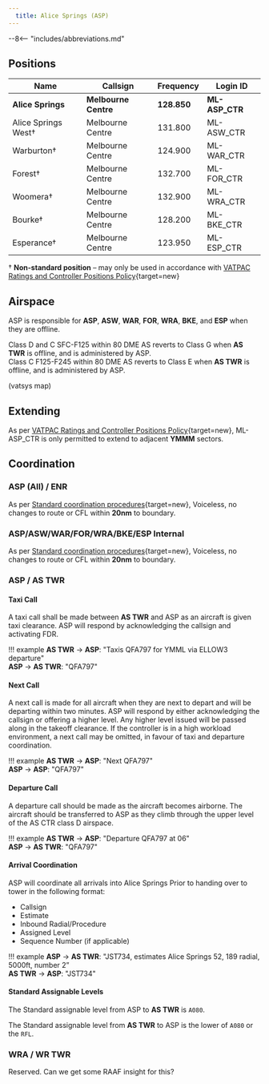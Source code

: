```yaml
---
  title: Alice Springs (ASP)
---
```


--8<-- "includes/abbreviations.md"
## Positions

| Name | Callsign | Frequency | Login ID |
| ---- | -------- | --------- | -------- |
| **Alice Springs** | **Melbourne Centre** | **128.850** | **ML-ASP_CTR** |
| Alice Springs West† | Melbourne Centre | 131.800 | ML-ASW_CTR |
| Warburton† | Melbourne Centre | 124.900 | ML-WAR_CTR |
| Forest† | Melbourne Centre | 132.700 | ML-FOR_CTR |
| Woomera† | Melbourne Centre | 132.900 | ML-WRA_CTR |
| Bourke† | Melbourne Centre | 128.200 | ML-BKE_CTR |
| Esperance† | Melbourne Centre | 123.950 | ML-ESP_CTR |

† **Non-standard position** – may only be used in accordance with [VATPAC Ratings and Controller Positions Policy](https://cdn.vatpac.org/documents/policy/Controller+Positions+and+Ratings+Policy+v5.2.pdf){target=new}

## Airspace
 
ASP is responsible for **ASP**, **ASW**, **WAR**, **FOR**, **WRA**, **BKE**, and **ESP** when they are offline.  

Class D and C SFC-F125 within 80 DME AS reverts to Class G when **AS TWR** is offline, and is administered by ASP.  
Class C F125-F245 within 80 DME AS reverts to Class E when **AS TWR** is offline, and is administered by ASP.  

(vatsys map)

## Extending
As per [VATPAC Ratings and Controller Positions Policy](https://cdn.vatpac.org/documents/policy/Controller+Positions+and+Ratings+Policy+v5.2.pdf){target=new}, ML-ASP_CTR is only permitted to extend to adjacent **YMMM** sectors.

## Coordination
### ASP (All) / ENR

As per [Standard coordination procedures](http://sops.vatpac.org/controller-skills/coordination/#enr-enr){target=new}, Voiceless, no changes to route or CFL within **20nm** to boundary.

### ASP/ASW/WAR/FOR/WRA/BKE/ESP Internal

As per [Standard coordination procedures](http://sops.vatpac.org/controller-skills/coordination/#enr-enr){target=new}, Voiceless, no changes to route or CFL within **20nm** to boundary.

### ASP / AS TWR

#### Taxi Call
A taxi call shall be made between **AS TWR** and ASP as an aircraft is given taxi clearance. ASP will respond by acknowledging the callsign and activating FDR.

!!! example
    **AS TWR** -> **ASP**: "Taxis QFA797 for YMML via ELLOW3 departure"  
    **ASP** -> **AS TWR**: "QFA797"  

#### Next Call
A next call is made for all aircraft when they are next to depart and will be departing within two minutes. ASP will respond by either acknowledging the callsign or offering a higher level. Any higher level issued will be passed along in the takeoff clearance. If the controller is in a high workload environment, a next call may be omitted, in favour of taxi and departure coordination.

!!! example
    **AS TWR** -> **ASP**: "Next QFA797"  
    **ASP** -> **ASP**: "QFA797"    

#### Departure Call
A departure call should be made as the aircraft becomes airborne. The aircraft should be transferred to ASP as they climb through the upper level of the AS CTR class D airspace.

!!! example
    **AS TWR** -> **ASP**: "Departure QFA797 at 06"  
    **ASP** -> **AS TWR**: "QFA797"

#### Arrival Coordination
ASP will coordinate all arrivals into Alice Springs Prior to handing over to tower in the following format:

- Callsign
- Estimate
- Inbound Radial/Procedure
- Assigned Level
- Sequence Number (if applicable)

!!! example
    **ASP** -> **AS TWR**: "JST734, estimates Alice Springs 52, 189 radial, 5000ft, number 2”  
    **AS TWR** -> **ASP**: "JST734"

#### Standard Assignable Levels

The Standard assignable level from ASP to **AS TWR** is `A080`.  

The Standard assignable level from **AS TWR** to ASP is the lower of `A080` or the `RFL`.  

### WRA / WR TWR

Reserved. Can we get some RAAF insight for this?